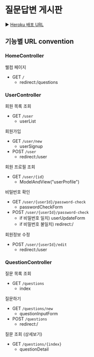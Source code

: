 # 질문답변 게시판

▶ [Heroku 배포 URL](https://damp-lowlands-18176.herokuapp.com/)

## 기능별 URL convention
### HomeController
웰컴 페이지

- GET `/`
    - redirect:/questions
  
### UserController

회원 목록 조회

- GET `/user`
  - userList
  
회원가입

- GET `/user/new`
    - userSignup
- POST `/user`
    - redirect:/user
  
회원 프로필 조회

- GET `/user/{id}`
    - ModelAndView("userProfile")

비밀번호 확인

- GET `/user/{userId}/password-check`
    - passwordCheckForm
- POST `/user/{userId}/password-check`
    - if 비밀번호 일치) userUpdateForm
    - if 비밀번호 불일치) redirect:/

회원정보 수정

- POST `/user/{userId}/edit`
    - redirect:/user
  
### QuestionController

질문 목록 조회

- GET `/questions`
  - index
  
질문하기

- GET `/questions/new`
    - questionInputForm
- POST `/questions`
    - redirect:/

질문 조회 (상세보기)

- GET `/questions/{index}`
    - questionDetail
